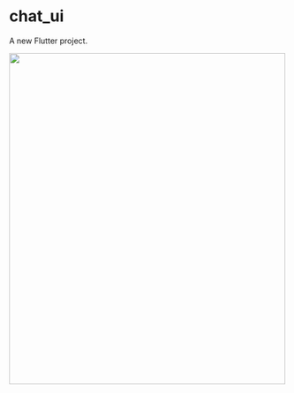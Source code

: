 # chat_ui

A new Flutter project.

<!-- ![](https://github.com/najmulmyself/Chat-UI/blob/master/chatUI.gif) -->

<img src="https://github.com/najmulmyself/Chat-UI/blob/master/chatUI.gif" width="500" height="600">
